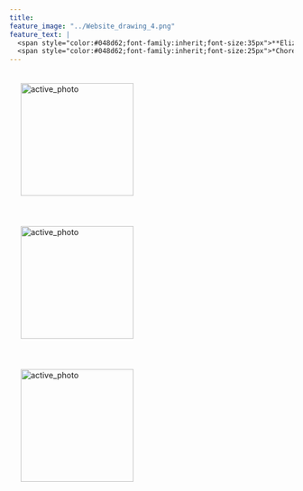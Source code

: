 ```yaml
---
title:  
feature_image: "../Website_drawing_4.png"
feature_text: |
  <span style="color:#048d62;font-family:inherit;font-size:35px">**Elizabeth Prater WALTON**</span><br />
  <span style="color:#048d62;font-family:inherit;font-size:25px">*Chorégraphe et Chercheuse, en danse et technologie*</span>
---
```


<p>
<a href="creation/2022/08/29/proj-grid/"><img src="../../Grid_first_insta.jpg" alt="active_photo" style="width:200px;height:200px;margin:20px 20px"></a>

<a href="research/2022/05/03/dance-style-transitions/"><img src="../../P3_alignment.png" alt="active_photo" style="width:200px;height:200px;margin:20px 20px"></a>

<a href="research/2021/04/16/reconciling/"><img src="../../reconcile.png" alt="active_photo" style="width:200px;height:200px;margin:20px 20px"></a>

  </p>
